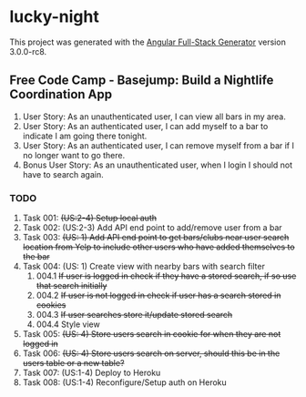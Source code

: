 # lucky-night

This project was generated with the [Angular Full-Stack Generator](https://github.com/DaftMonk/generator-angular-fullstack) version 3.0.0-rc8.

## Free Code Camp - Basejump: Build a Nightlife Coordination App
<ol>
  <li>User Story: As an unauthenticated user, I can view all bars in my area.</li>
  <li>User Story: As an authenticated user, I can add myself to a bar to indicate I am going there tonight.</li>
  <li>User Story: As an authenticated user, I can remove myself from a bar if I no longer want to go there.</li>
  <li>Bonus User Story: As an unauthenticated user, when I login I should not have to search again.</li>
</ol>

### TODO
<ol>
<li>Task 001: <strike>(US:2-4)  Setup local auth</strike></li>
<li>Task 002: (US:2-3)  Add API end point to add/remove user from a bar</li>
<li>Task 003: <strike>(US:  1)  Add API end point to get bars/clubs near user search location from Yelp to include other users who have added themselves to the bar</strike></li>
<li>Task 004: (US:  1)  Create view with nearby bars with search filter
  <ol>
    <li>004.1 <strike>If user is logged in check if they have a stored search, if so use that search initially</strike></li>
    <li>004.2 <strike>If user is not logged in check if user has a search stored in cookies</strike></li>
    <li>004.3 <strike>If user searches store it/update stored search</strike></li>
    <li>004.4 Style view</li>
  </ol>
</li>
<li>Task 005: <strike>(US:  4)  Store users search in cookie for when they are not logged in</strike></li>
<li>Task 006: <strike>(US:  4)  Store users search on server, should this be in the users table or a new table?</strike></li>
<li>Task 007: (US:1-4)  Deploy to Heroku</li>
<li>Task 008: (US:1-4)  Reconfigure/Setup auth on Heroku</li>
</ol>
